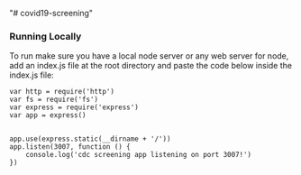 "# covid19-screening" 
### Running Locally
To run make sure you have a local node server or any web server
for node, add an index.js file at the root directory and paste the code below inside the index.js file:

```
var http = require('http')
var fs = require('fs')
var express = require('express')
var app = express()


app.use(express.static(__dirname + '/'))
app.listen(3007, function () {
    console.log('cdc screening app listening on port 3007!')
})

```